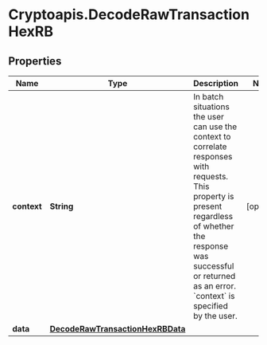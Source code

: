 # Cryptoapis.DecodeRawTransactionHexRB

## Properties

Name | Type | Description | Notes
------------ | ------------- | ------------- | -------------
**context** | **String** | In batch situations the user can use the context to correlate responses with requests. This property is present regardless of whether the response was successful or returned as an error. &#x60;context&#x60; is specified by the user. | [optional] 
**data** | [**DecodeRawTransactionHexRBData**](DecodeRawTransactionHexRBData.md) |  | 


